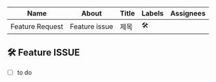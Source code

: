 |Name|About|Title|Labels|Assignees|
|------|---|---|---|---|
|Feature Request|Feature issue|제목|🛠️||

## 🛠️ Feature ISSUE
- [ ] to do